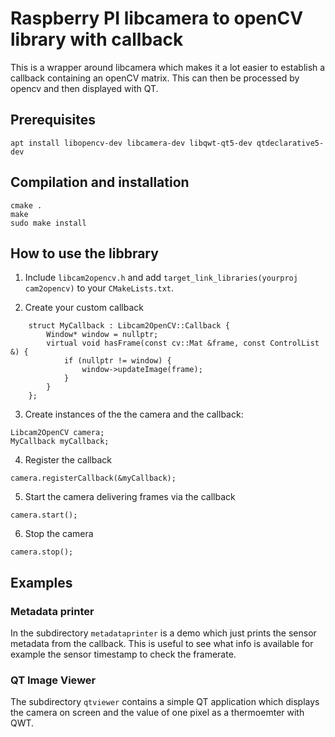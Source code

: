 # Raspberry PI libcamera to openCV library with callback

This is a wrapper around libcamera which makes it a lot easier to establish
a callback containing an openCV matrix. This can then be processed by opencv
and then displayed with QT.

## Prerequisites

```
apt install libopencv-dev libcamera-dev libqwt-qt5-dev qtdeclarative5-dev
```

## Compilation and installation

```
cmake .
make
sudo make install
```

## How to use the libbrary

 1. Include `libcam2opencv.h` and add `target_link_libraries(yourproj cam2opencv)` to your `CMakeLists.txt`.

 2. Create your custom callback
```
    struct MyCallback : Libcam2OpenCV::Callback {
        Window* window = nullptr;
        virtual void hasFrame(const cv::Mat &frame, const ControlList &) {
            if (nullptr != window) {
                window->updateImage(frame);
            }
        }
    };
```

 3. Create instances of the the camera and the callback:

```
Libcam2OpenCV camera;
MyCallback myCallback;
```

 4. Register the callback

```
camera.registerCallback(&myCallback);
```

 5. Start the camera delivering frames via the callback

```
camera.start();
```

 6. Stop the camera

```
camera.stop();
```

## Examples

### Metadata printer

In the subdirectory `metadataprinter` is a demo which just prints the sensor
metadata from the callback. This is useful to see what
info is available for example the sensor timestamp to
check the framerate.

### QT Image Viewer

The subdirectory `qtviewer` contains a simple QT application
which displays the camera on screen and the value of one pixel
as a thermoemter with QWT.
